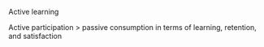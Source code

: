 Active learning

Active participation > passive consumption in terms of learning, retention, and satisfaction 
